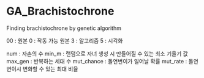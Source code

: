 # GA_Brachistochrone
Finding brachistochrone by genetic algorithm

00 : 원본
0 : 작동 가능 원본
3 : 알고리즘
5 : 시각화

num : 자손의 수
min_m : 랜덤으로 자녀 생성 시 만들어질 수 있는 최소 기울기 값
max_gen : 반복하는 세대 수
mut_chance : 돌연변이가 일어날 확률
mut_rate : 돌연변이시 변화할 수 있는 최대 비율
